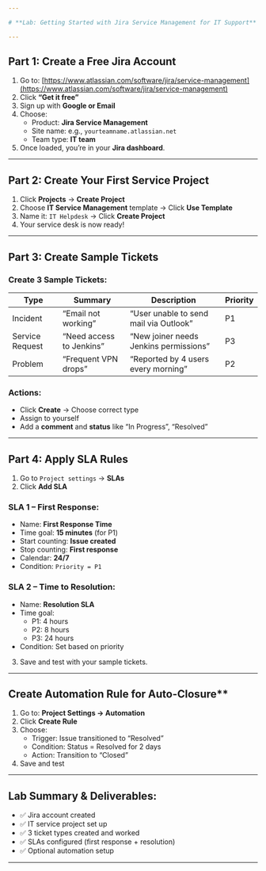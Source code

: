 ```yaml
---

# **Lab: Getting Started with Jira Service Management for IT Support**

---
```


## **Part 1: Create a Free Jira Account**

1. Go to: [https://www.atlassian.com/software/jira/service-management](https://www.atlassian.com/software/jira/service-management)
2. Click **“Get it free”**
3. Sign up with **Google or Email**
4. Choose:
   - Product: **Jira Service Management**
   - Site name: e.g., `yourteamname.atlassian.net`
   - Team type: **IT team**
5. Once loaded, you’re in your **Jira dashboard**.

---

## **Part 2: Create Your First Service Project**

1. Click **Projects** → **Create Project**
2. Choose **IT Service Management** template → Click **Use Template**
3. Name it: `IT Helpdesk` → Click **Create Project**
4. Your service desk is now ready!

---

## **Part 3: Create Sample Tickets**

### Create 3 Sample Tickets:

| Type            | Summary                          | Description                           | Priority |
|------------------|----------------------------------|---------------------------------------|----------|
| Incident         | “Email not working”              | “User unable to send mail via Outlook”| P1       |
| Service Request  | “Need access to Jenkins”         | “New joiner needs Jenkins permissions”| P3       |
| Problem          | “Frequent VPN drops”             | “Reported by 4 users every morning”   | P2       |

### Actions:
- Click **Create** → Choose correct type
- Assign to yourself
- Add a **comment** and **status** like “In Progress”, “Resolved”

---

## **Part 4: Apply SLA Rules**

1. Go to `Project settings` → **SLAs**
2. Click **Add SLA**

### SLA 1 – First Response:
- Name: **First Response Time**
- Time goal: **15 minutes** (for P1)
- Start counting: **Issue created**
- Stop counting: **First response**
- Calendar: **24/7**
- Condition: `Priority = P1`

### SLA 2 – Time to Resolution:
- Name: **Resolution SLA**
- Time goal:
  - P1: 4 hours
  - P2: 8 hours
  - P3: 24 hours
- Condition: Set based on priority

3. Save and test with your sample tickets.

---

## Create Automation Rule for Auto-Closure**

1. Go to: **Project Settings → Automation**
2. Click **Create Rule**
3. Choose:
   - Trigger: Issue transitioned to “Resolved”
   - Condition: Status = Resolved for 2 days
   - Action: Transition to “Closed”
4. Save and test

---

## **Lab Summary & Deliverables:**
- ✅ Jira account created
- ✅ IT service project set up
- ✅ 3 ticket types created and worked
- ✅ SLAs configured (first response + resolution)
- ✅ Optional automation setup

---

